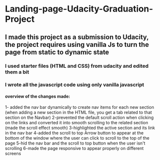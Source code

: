 # Landing-page-Udacity-Graduation-Project

## I made this project as a submission to Udacity, the project requires using vanilla Js to turn the page from static to dynamic state

### I used starter files (HTML and CSS) from udacity and edited them a bit
### I wrote all the javascript code using only vanilla javascript

#### overview of the changes made:
1- added the nav bar dynamically to create nav items for each new section (when adding a new section in the HTML file, you get a tab related to that section on the Navbar)
2-prevented the default scroll action when clicking on the links and converted it into smooth scrolling to the related section (made the scroll effect smooth)
3-highlighted the active section and its link in the nav bar
4-added the scroll to top Arrow button to appear at the bottom of the window where the user can click to scroll to the top of the page
5-hid the nav bar and the scroll to top button when the user isn't scrolling
6-made the page responsive to appear properly on different screens
